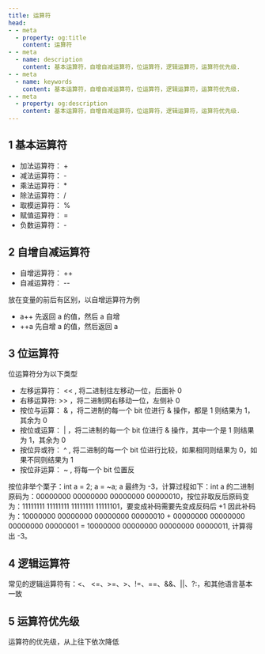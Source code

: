 ```yaml
---
title: 运算符
head:
- - meta
  - property: og:title
    content: 运算符
- - meta
  - name: description
    content: 基本运算符，自增自减运算符，位运算符，逻辑运算符，运算符优先级.
- - meta
  - name: keywords
    content: 基本运算符，自增自减运算符，位运算符，逻辑运算符，运算符优先级.
- - meta
  - property: og:description
    content: 基本运算符，自增自减运算符，位运算符，逻辑运算符，运算符优先级.
---
```


## 1 基本运算符

* 加法运算符： + 
* 减法运算符： - 
* 乘法运算符： * 
* 除法运算符： /
* 取模运算符： %
* 赋值运算符： =
* 负数运算符： -

## 2 自增自减运算符

* 自增运算符： ++
* 自减运算符： --

放在变量的前后有区别，以自增运算符为例

* a++ 先返回 a 的值，然后 a 自增
* ++a 先自增 a 的值，然后返回 a

## 3 位运算符

位运算符分为以下类型

* 左移运算符： <<  , 将二进制往左移动一位，后面补 0 
* 右移运算符:  >>  ，将二进制网右移动一位，左侧补 0
* 按位与运算：  &  ，将二进制的每一个 bit 位进行 & 操作，都是 1 则结果为 1，其余为 0
* 按位或运算：  |  ，将二进制的每一个 bit 位进行 & 操作，其中一个是 1 则结果为 1，其余为 0
* 按位异或符：  ^  , 将二进制的每一个 bit 位进行比较，如果相同则结果为 0，如果不同则结果为 1
* 按位非运算：  ~  , 将每一个 bit 位置反
    
按位非举个栗子：int a = 2; a = ~a; a 最终为 -3，计算过程如下：int a 的二进制原码为：00000000 00000000 00000000 00000010，按位非取反后原码变为：11111111 11111111 11111111 11111101，要变成补码需要先变成反码后 +1 因此补码为：10000000 00000000 00000000 00000010 + 00000000 00000000 00000000 00000001 = 10000000 00000000 00000000 00000011, 计算得出 -3。

## 4 逻辑运算符

常见的逻辑运算符有：<、 <=、>=、>、!=、==、&&、||、?:，和其他语言基本一致

## 5 运算符优先级

运算符的优先级，从上往下依次降低
